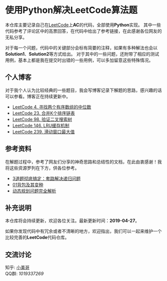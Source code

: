 # 使用Python解决LeetCode算法题

本仓库主要记录自己在[LeetCode](https://leetcode-cn.com/problemset/algorithms/)上**AC**的代码，全部使用**Python**实现。
其中一些代码参考了评论区中的高票回答，在代码中给出了参考链接，在此感谢各位网友的无私分享。

对于每一个问题，代码中的关键部分会标有简要的注释，如果有多种解法也会以**Solution1**、**Solution2**等方式给出。
对于其中的一些问题，还附带了相应的测试用例，基本上都是我在提交时出错的一些用例，可以多加留意这些特殊情况。

## 个人博客
对于我个人认为比较经典的一些题目，我会写博客记录下解题的思路，感兴趣的话可以参看。博客正在持续更新中。

- [LeetCode 4. 寻找两个有序数组的中位数](https://blog.csdn.net/MiMicoa/article/details/89042780)
- [LeetCode 23. 合并K个排序链表](https://blog.csdn.net/MiMicoa/article/details/88661264)
- [LeetCode 98. 验证二叉搜索树](https://blog.csdn.net/MiMicoa/article/details/88567135)
- [LeetCode 146. LRU缓存机制](https://blog.csdn.net/MiMicoa/article/details/88581029)
- [LeetCode 239. 滑动窗口最大值](https://blog.csdn.net/MiMicoa/article/details/88707722)

## 参考资料
在解题过程中，参考了网友们分享的神奇思路和总结性的文档，在此由衷感谢！我将这些资源罗列在下方，供各位参考。

- [3道题彻底搞定：套路解决递归问题](http://39.96.217.32/blog/4#comment-container)
- [01背包及其变种](https://cloud.tencent.com/developer/article/1036967)
- [动态规划问题完全解析](https://blog.csdn.net/u010365335/article/details/88182369#commentBox)

## 补充说明
本仓库将会持续更新，欢迎各位关注。最新更新时间：**2019-04-27**。

如果你发现代码中有冗余或者不清晰的地方，欢迎指出，我们可以一起来维护一个比较完善的**LeetCode**代码仓库。

## 交流讨论
知乎: [小美哥](https://www.zhihu.com/people/gymcoolboy/) <br>
QQ群: *1019337269*